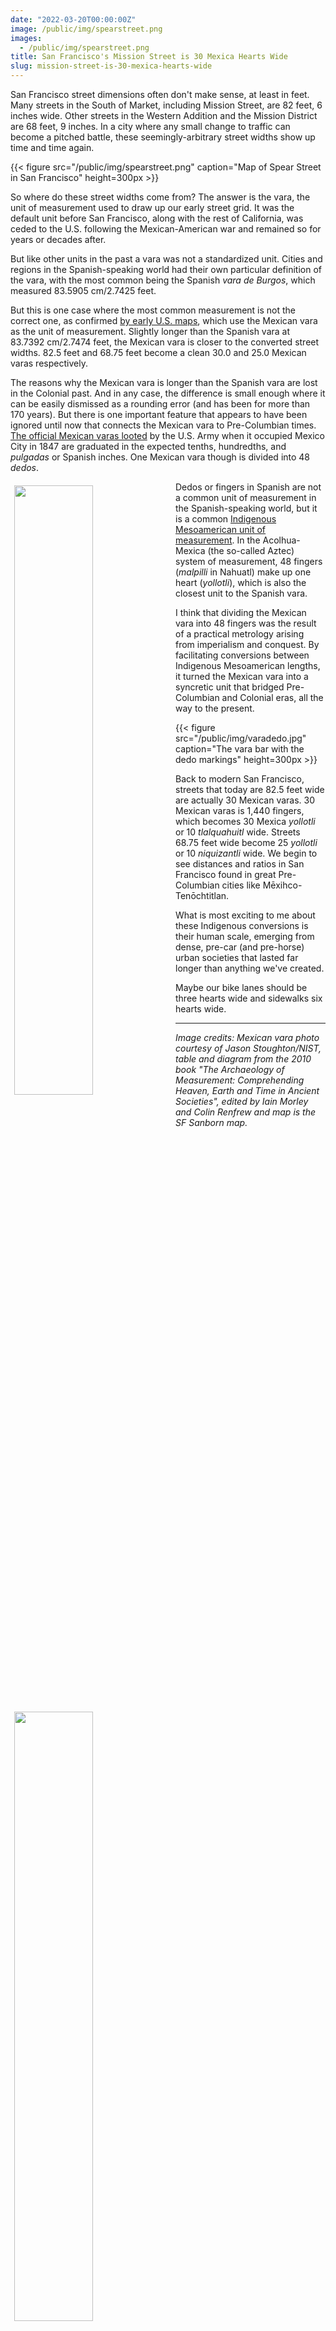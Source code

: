 ```yaml
---
date: "2022-03-20T00:00:00Z"
image: /public/img/spearstreet.png
images:
  - /public/img/spearstreet.png
title: San Francisco's Mission Street is 30 Mexica Hearts Wide
slug: mission-street-is-30-mexica-hearts-wide
---
```

San Francisco street dimensions often don't make sense, at least in feet. Many streets in the South of Market, including Mission Street, are 82 feet, 6 inches wide. Other streets in the Western Addition and the Mission District are 68 feet, 9 inches. In a city where any small change to traffic can become a pitched battle, these seemingly-arbitrary street widths show up time and time again.

{{< figure src="/public/img/spearstreet.png" caption="Map of Spear Street in San Francisco" height=300px >}}

<!--more-->

So where do these street widths come from? The answer is the vara, the unit of measurement used to draw up our early street grid. It was the default unit before San Francisco, along with the rest of California, was ceded to the U.S. following the Mexican-American war and remained so for years or decades after.

But like other units in the past a vara was not a standardized unit. Cities and regions in the Spanish-speaking world had their own particular definition of the vara, with the most common being the Spanish *vara de Burgos*, which measured 83.5905 cm/2.7425 feet.

But this is one case where the most common measurement is not the correct one, as confirmed [by early U.S. maps](https://www.davidrumsey.com/luna/servlet/s/l5w6e1), which use the Mexican vara as the unit of measurement. Slightly longer than the Spanish vara at 83.7392 cm/2.7474 feet, the Mexican vara is closer to the converted street widths. 82.5 feet and 68.75 feet become a clean 30.0 and 25.0 Mexican varas respectively.

The reasons why the Mexican vara is longer than the Spanish vara are lost in the Colonial past. And in any case, the difference is small enough where it can be easily dismissed as a rounding error (and has been for more than 170 years). But there is one important feature that appears to have been ignored until now that connects the Mexican vara to Pre-Columbian times. [The official Mexican varas looted](https://www.nist.gov/blogs/taking-measure/vara-standard-length-not-so-standard-history) by the U.S. Army when it occupied Mexico City in 1847 are graduated in the expected tenths, hundredths, and *pulgadas* or Spanish inches. One Mexican vara though is divided into 48 *dedos*.

<a href="/public/img/mexicaunits.png"><img src="/public/img/mexicaunits.png" style="padding:6px 6px 6px 6px; width:50%; height:auto; float:left;" /></a>
Dedos or fingers in Spanish are not a common unit of measurement in the Spanish-speaking world, but it is a common [Indigenous Mesoamerican unit of measurement](https://es.wikipedia.org/wiki/Sistema_m%C3%A9trico_mexica#Medidas_de_longitud). In the Acolhua-Mexica (the so-called Aztec) system of measurement, 48 fingers (*malpilli* in Nahuatl) make up one heart (*yollotli*), which is also the closest unit to the Spanish vara. 

I think that dividing the Mexican vara into 48 fingers was the result of a practical metrology arising from imperialism and conquest. By facilitating conversions between Indigenous Mesoamerican lengths, it turned the Mexican vara into a syncretic unit that bridged Pre-Columbian and Colonial eras, all the way to the present.

{{< figure src="/public/img/varadedo.jpg" caption="The vara bar with the dedo markings" height=300px >}}

Back to modern San Francisco, streets that today are 82.5 feet wide are actually 30 Mexican varas. 30 Mexican varas is 1,440 fingers, which becomes 30 Mexica *yollotli* or 10 *tlalquahuitl* wide. Streets 68.75 feet wide become 25 *yollotli* or 10 *niquizantli* wide. We begin to see distances and ratios in San Francisco found in great Pre-Columbian cities like Mēxihco-Tenōchtitlan.

<a href="/public/img/aztecunitshuman.png"><img src="/public/img/aztecunitshuman.png" style="padding:6px 6px 6px 6px; width:50%; height:auto; float:left;" /></a>What is most exciting to me about these Indigenous conversions is their human scale, emerging from dense, pre-car (and pre-horse) urban societies that lasted far longer than anything we've created.

Maybe our bike lanes should be three hearts wide and sidewalks six hearts wide.

---

*Image credits: Mexican vara photo courtesy of Jason Stoughton/NIST, table and diagram from the 2010 book "The Archaeology of Measurement: Comprehending Heaven, Earth and Time in Ancient Societies", edited by Iain Morley and Colin Renfrew and map is the SF Sanborn map.*
